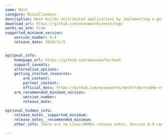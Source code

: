 ```yaml
---
name: Mesh
category: Miscellaneous
description: Mesh builds distributed applications by implementing a gossip protocol that provides membership, unicast, and broadcast functionality with eventually-consistent semantics.
download_url: https://github.com/weaveworks/mesh/tags
works_on_arm: true
supported_minimum_version:
    version_number: 0.4
    release_date: 2019/11/5


optional_info:
    homepage_url: https://github.com/weaveworks/mesh
    support_caveats:
    alternative_options:
    getting_started_resources:
        arm_content:
        partner_content:
        official_docs: https://github.com/weaveworks/mesh?tab=readme-ov-file#developing
    arm_recommended_minimum_version:
        version_number:
        release_date:

optional_hidden_info:
    release_notes__supported_minimum:
    release_notes__recommended_minimum:
    other_info: There are no Linux/ARM64 release notes. Version 0.4 can be built from source using go commands. Prior versions fails to find go.mod file in the root.

---
```

